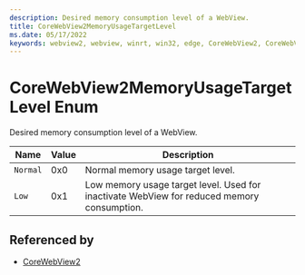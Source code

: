 ```yaml
---
description: Desired memory consumption level of a WebView.
title: CoreWebView2MemoryUsageTargetLevel
ms.date: 05/17/2022
keywords: webview2, webview, winrt, win32, edge, CoreWebView2, CoreWebView2Controller, browser control, edge html, CoreWebView2MemoryUsageTargetLevel
---
```


# CoreWebView2MemoryUsageTargetLevel Enum

Desired memory consumption level of a WebView.

| Name |  Value | Description |
|--|--|--|
|`Normal` | 0x0  |  Normal memory usage target level.|
|`Low` | 0x1  |  Low memory usage target level. Used for inactivate WebView for reduced memory consumption.|


## Referenced by

- [CoreWebView2](corewebview2.md)

